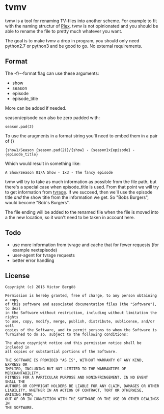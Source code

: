 # tvmv

tvmv is a tool for renaming TV-files into another scheme. For example to fit with the naming structur of [Plex](https://support.plex.tv/hc/en-us/articles/200220687-Naming-Series-Season-Based-TV-Shows). tvmv is not opinionated and you should be able to rename the file to pretty much whatever you want.

The goal is to make tvmv a drop in program, you should only need python2.7 or python3 and be good to go. No external requirements.

## Format

The -f/--format flag can use these arguments:

* show 
* season 
* episode
* episode_title

More can be added if needed.

season/episode can also be zero padded with:

    season.pad(2)

To use the arugments in a format string you'll need to embed them in a pair of {}

    {show}/Season {season.pad(2)}/{show} - {season}x{episode} - {episode_title}

Which would result in something like:

    A Show/Season 01/A Show - 1x3 - The fancy episode

tvmv will try to take as much information as possible from the file path, but there's a special case when episode_title is used. From that point we will try to get information from [tvrage](http://services.tvrage.com/). If we succeed, then we'll use the episode title *and* the show title from the information we get. So "Bobs Burgers", would become "Bob's Burgers".

The file ending will be added to the renamed file when the file is moved into a the new location, so it won't need to be taken in account here.

## Todo

* use more information from tvrage and cache that for fewer requests (for example nextepisode)
* user-agent for tvrage requests
* better error handling

## License

    Copyright (c) 2015 Victor Bergöö

    Permission is hereby granted, free of charge, to any person obtaining a copy
    of this software and associated documentation files (the "Software"), to deal
    in the Software without restriction, including without limitation the rights
    to use, copy, modify, merge, publish, distribute, sublicense, and/or sell
    copies of the Software, and to permit persons to whom the Software is
    furnished to do so, subject to the following conditions:

    The above copyright notice and this permission notice shall be included in
    all copies or substantial portions of the Software.

    THE SOFTWARE IS PROVIDED "AS IS", WITHOUT WARRANTY OF ANY KIND, EXPRESS OR
    IMPLIED, INCLUDING BUT NOT LIMITED TO THE WARRANTIES OF MERCHANTABILITY,
    FITNESS FOR A PARTICULAR PURPOSE AND NONINFRINGEMENT. IN NO EVENT SHALL THE
    AUTHORS OR COPYRIGHT HOLDERS BE LIABLE FOR ANY CLAIM, DAMAGES OR OTHER
    LIABILITY, WHETHER IN AN ACTION OF CONTRACT, TORT OR OTHERWISE, ARISING FROM,
    OUT OF OR IN CONNECTION WITH THE SOFTWARE OR THE USE OR OTHER DEALINGS IN
    THE SOFTWARE.
